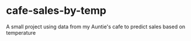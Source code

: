 # cafe-sales-by-temp
A small project using data from my Auntie's cafe to predict sales based on temperature
